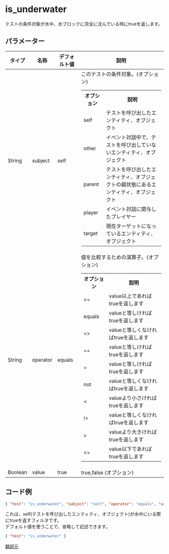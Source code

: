 # is_underwater
テストの条件対象が水中、水ブロックに完全に沈んでいる時にtrueを返します。　　

## パラメーター
|タイプ |名称  |デフォルト値 |説明 |
|---|---|---|---|
|String |subject |self |このテストの条件対象。(オプション) <br><table><tr><th>オプション</th><th>説明</th></tr><tr><td>self</td><td>テストを呼び出したエンティティ、オブジェクト</td></tr><tr><td>other</td><td>イベント対話中で、テストを呼び出していないエンティティ、オブジェクト</td></tr><tr><td>parent</td><td>テストを呼び出したエンティティ、オブジェクトの親状態にあるエンティティ、オブジェクト</td></tr><tr><td>player</td><td>イベント対話に関与したプレイヤー</td></tr><tr><td>target</td><td>現在ターゲットになっているエンティティ、オブジェクト</td></tr></table>|
|String |operator |equals |値を比較するための演算子。(オプション)<br> <table><tr><th>オプション</th><th>説明</th></tr><tr><td>>=</td><td>value以上であればtrueを返します</td></tr><tr><td>equals</td><td>valueと等しければtrueを返します</td></tr><tr><td><></td><td>valueと等しくなければtrueを返します</td></tr><tr><td>==</td><td>valueと等しければtrueを返します</td></tr><tr><td>=</td><td>valueと等しければtrueを返します</td></tr><tr><td>not</td><td>valueと等しくなければtrueを返します</td></tr><tr><td><</td><td>valueより小さければtrueを返します</td></tr><tr><td>!=</td><td>valueと等しくなければtrueを返します</td></tr><tr><td>></td><td>valueより大きければtrueを返します</td></tr><tr><td><=</td><td>value以下であればtrueを返します</td></tr></table>|
|Boolean |value |true |true,false (オプション)|

## コード例
```json
{ "test": "is_underwater", "subject": "self", "operator": "equals", "value": "true" }
```

これは、self(テストを呼び出したエンティティ、オブジェクト)が水中にいる際にtrueを返すフィルタです。  
デフォルト値を使うことで、省略して記述できます。

```json
{ "test": "is_underwater" }
```

[翻訳元](https://minecraft.gamepedia.com/Bedrock_Edition_entity_components_documentation#is_game_rulee)